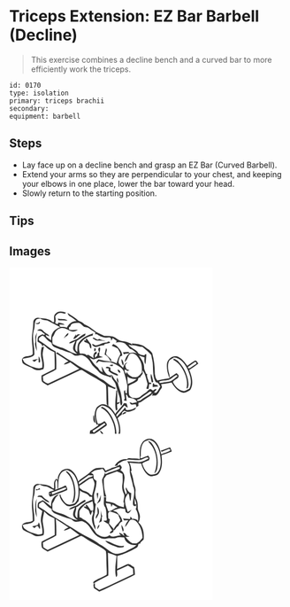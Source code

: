# Triceps Extension: EZ Bar Barbell (Decline)
> This exercise combines a decline bench and a curved bar to more efficiently work the triceps.

``` 
id: 0170 
type: isolation 
primary: triceps brachii 
secondary:  
equipment: barbell 
``` 

## Steps

 - Lay face up on a decline bench and grasp an EZ Bar (Curved Barbell).
 - Extend your arms so they are perpendicular to your chest, and keeping your elbows in one place, lower the bar toward your head.
 - Slowly return to the starting position.

## Tips


## Images

<svg width="368" height="300" viewBox="0 0 276 225" xmlns="http://www.w3.org/2000/svg"><g fill="#FFF"><path d="M0 0h276v225H150.33c1.34-7.2-.8-14.38-3.33-21.04 1.44-1.98 3.4-3.5 5.51-4.71.32-1.14.63-2.28.97-3.41l2.88-2.16c4.32 3.53 9.71.62 14.02-1.3.89-.9 1.33-2.12 1.98-3.18-4.16 2.18-8.96 4.67-13.78 3.46-.4-1.18-.82-2.35-1.27-3.51-3.65 4.47-7.66 8.63-11.4 13.02-.17-.68-.52-2.04-.69-2.72 3.5-4.37 7.23-8.57 10.91-12.79 1.49 1.06 2.98 2.13 4.53 3.12-.08-2.11-.95-4.02-1.69-5.95-.84-.09-2.53-.26-3.38-.35-3.17 5.42-8.3 9.4-11.75 14.68-2.41-4.23-5.54-8.04-9.45-10.95.32-8.77-.57-17.52-.4-26.29 2.91 1.29 6 2.1 8.88 3.48.59-.44 1.19-.89 1.79-1.34-5.59-2.23-10.82-5.42-15.26-9.48-2.03-1.78-4.62-2.66-6.9-4.04-9.86-7.71-21.96-11.72-32.19-18.9-4.81-3.68-10.54-5.87-15.38-9.51-3.2-2.29-6.81-3.98-9.85-6.5-.54.44-1.08.89-1.61 1.34 5.72 3.5 11.35 7.13 16.85 10.97-2.13 1.25-5.22 1.72-6.07 4.39 3.04-.57 5.84-1.91 8.64-3.17 3.96 3.07 8.09 5.9 12.12 8.89-13.59 6.51-27.28 12.78-40.87 19.3-2.95 1.75-5.48-1.44-7.9-2.73-.24-1.99-.48-3.98-.73-5.97 5.77-3.81 12.55-5.86 18.22-9.8.33-8.1.17-16.29-.85-24.35-7.98-3.82-14.47-10-22.08-14.43-2.24-3.34 1.59-5.8 4.28-7.08 1.95.35 3.08 2.27 4.43 3.55 2.18 2.59 4.92 4.61 7.85 6.27.45 6.12 7.33 6.85 11.73 9 4.37 1.16 8.4 3.35 12.84 4.26 3.46.49 5.31 4.67 9.07 4.22 2.99.28 6.04-1.99 8.88-.44 5.06 1.98 8.86 6.24 11.32 10.98 2.22 4.29 6.61 6.75 9.52 10.5 4.13 5.49 11.44 6.05 17.35 8.54.11-1.18.23-2.34.37-3.51l-1.87.65c-6.11-.57-8.34-7.55-11-12.13-.11 2.59.35 5.14 1.2 7.59-3.17-.82-4.94-3.22-6.33-5.94-5.02-3.39-8-8.84-11.55-13.61 2.22.99 4.49 3.19 7.08 2.09 3.62-1.3 7.37-2.2 11.2-2.66-1.71-.65-3.41-1.31-5.1-1.97.06-1.52.13-3.03.23-4.54 1.06-1.92 1.03-4.13 1.03-6.26-.43-.08-1.3-.24-1.73-.33-.23.69-.69 2.05-.92 2.74.31.89.93 2.69 1.24 3.59-.72.59-1.45 1.19-2.17 1.79-.04.67-.13 2.01-.17 2.68-1.1.99-2.19 1.97-3.29 2.95.01-1.41.02-2.82.05-4.23 2.36-.32 3.03-2.2 1.78-4.16-3.73 1.5-4.77 5.71-3.37 9.26-2.53-1.74-5.15-3.3-7.8-4.84-.43.2-1.31.58-1.74.77-2.39-2.72-6.08-2.33-9.35-2.36-1.22-4-1.75-8.11-.56-12.19 4-6.22 10.3-11.18 17.77-12.22.25-.97.5-1.95.74-2.93-6.93 2.2-13.95 5.35-18.53 11.24-3.36 3.75-2.6 9.17-2.84 13.8-5.55-3.21-1.72-9.95-1.07-14.7 3.74-2.7 7.78-4.94 11.58-7.54.13-.65.37-1.95.49-2.6-3.3 1.08-6.03 3.32-8.8 5.34-3.76 3.88-9.93 3.49-13.63 7.62 3.2 1.23 5.81-1.9 8.74-2.66-1.68 3.64-4.04 7.46-2.88 11.65 1.19 2.39 3.52 3.92 5.28 5.84-7.09-1.34-13.08-5.56-19.58-8.41-4.8-1.23-9.56-2.86-13.8-5.45-.27-3.01-.53-6.04-.15-9.05 2.49-2.34 2.64-6.09 5.07-8.46 2.35-2.59 5.73-4.75 9.38-3.76 4.84.2 8.32 4.34 13.12 4.62 2.5.09 4.86-.96 6.89-2.35-3.99-.47-8.05 1.08-11.94-.43-.05-1.05-.09-2.1-.12-3.15 1.96-.26 2.33-2.15 2.92-3.68 2.9-2.06 6.58-2.48 10.04-2.08 3.12.34 4.79 3.31 7.18 4.96 2.1 1.16 4.88.53 6.78 2.14 2.77 2.34 6.04 3.96 8.97 6.08-.18.72-.36 1.43-.53 2.15.68-.02 2.04-.05 2.72-.07 4.49 3.52 10.32 5.42 16.02 4.43 2.81-.59 3.08 2.45 3.46 4.43.58-1.18 1.18-2.35 1.78-3.52 1.79 1.33 3.62 2.63 5.5 3.83-.42.77-.84 1.54-1.27 2.31 4.09-1.27 8.68-1.12 12.37 1.2 2.3 2.4 4.73 4.68 6.93 7.18 3.87.88 6.66 3.9 9.45 6.51-3.13-1.89-6.77-1.37-10.19-.76-.34-.4-1.02-1.22-1.37-1.63-2.51-.01-5.02.16-7.48.67.31.66.93 1.97 1.23 2.63 2.43-.85 4.92-1.45 7.53-1.37-3.42 2.96-6.03 7.17-6.27 11.78 3.75-2.73 3.92-7.97 7.18-11.14 6.04-2.16 10.52 3.65 12.99 8.32 3.28 5.11 3.14 11.27 2.94 17.09-1.89 2.12-3.7 4.4-6.13 5.92-2.09.83-4.43.28-6.62.33-2.92-1.92-6.41-3.51-7.47-7.16-.41.93-.81 1.86-1.22 2.8-.94-1.8-2.52-3.63-1.78-5.79 1.5-.3 2.56.82 3.43 1.85 1.03-.36 2.08-.7 3.12-1.03-1.27-.47-2.6-.83-3.79-1.49-1.59-1.41-1.57-3.76-2.15-5.65.98-1.22 1.95-2.45 2.9-3.69-3.2 1.34-4.99 4.26-5.67 7.55-2.05-2.25-4.74-4.02-6.17-6.76-.41-3 1.17-5.77 1.94-8.59.99-.47 1.99-.93 2.99-1.39.01-4.8-3.42-8.69-6.53-12-1.46-1.7-3.65-2.43-5.55-3.49-.69.72-1.37 1.45-2.05 2.17 2.44 1.34 5.13 2.15 7.55 3.52 1.62 1.64 2.4 3.92 3.46 5.94 1.27 1.86-.3 3.79-1.13 5.43-1.77 2.8-2.14 6.18-3.53 9.16-2.25-1.37-4.77-2.12-7.34-2.56l.2-2.72c-2.21-2.58-5.22-4.48-7.07-7.32.15-1.97.75-3.85 1.25-5.74-.29-.61-.88-1.81-1.17-2.42-.68 2.93-1.34 5.86-2.03 8.78 4.4 1.66 6.33 6.07 8.73 9.74-5.71-1.05-11.49-1.8-17.11-3.27-1.54 1.45-2.95 3.1-3.09 5.34 1.4-.88 2.65-1.95 3.86-3.07 3.58 1.15 7.36 1.48 11.11 1.34 5.25-.14 10.11 2.25 14.46 4.96 3.26 1.88 6.54 4.24 8.13 7.78 1.25 5.21 3.31 10.2 4 15.55 1.67 4.63.06 9.45.26 14.2l-2.07-.52c-.17-1.36-.37-2.71-.6-4.05-.34.4-1.01 1.2-1.35 1.61-.16 3.28.81 6.49 1.08 9.76-.45.95-1.03 1.88-1.14 2.95 1.24.16 2.49.22 3.74.29-.48-3-.91-6.01-.96-9.05 1.66 1.12 2.39 3.02 3.31 4.71 4.21.65 10.47 1.34 11.58 6.3-2.07.44-4.14.88-6.22 1.24-1.23-.6-2.5-1.1-3.84-1.36.63 1.29 1.19 2.8 2.69 3.32 1.95.06 3.89-.23 5.83-.42.3 1.28.61 2.56.93 3.84 1.33-.91 2.68-1.8 4.02-2.7l-1.6.5c.08-.99.25-2.98.33-3.97 1.43-.11 2.87-.39 3.97-1.37 4.14-3.03 8.4-5.89 12.86-8.43.64-1.06 1.38-2.19 2.98-1.62-.68.6-1.37 1.22-2.05 1.83 1.82.01 3.67.04 5.49.12 4.01-2.03 4.96-6.79 7.87-9.9 1.56-1.53-.18-3.72-.33-5.49 4.75-.59 9.47-1.34 14.17-2.24 3.3 5.49 7.53 10.99 13.71 13.34 4.11 1.49 8.14-1.01 11.41-3.27 5.34-8.21 2.17-18.74-1.18-27.11 4.11-2.85 8.34-5.53 12.25-8.66-1.23-1.46-2.16-4.31-4.43-4.11-3.71 2.04-6.99 4.77-10.52 7.1-3.28-4.5-6.62-9.34-11.77-11.86-6.39-3.6-15.04 1.96-15.81 8.89-.72 6.73.84 13.53 3.44 19.72-5.48.69-10.87 1.91-16.26 3.08-2.64-1.79-2.91-5.79-3.67-8.72.12-9.38-.96-18.75-3.43-27.8-1.81-3.93-5.96-5.8-9.19-8.34-5.07-4.41-12.25-4.57-18.58-5.42 1.46 4.13-.31 1.05-1.03.5-3.79-1.64-7.66-3.27-11.85-3.46-4.87-.49-8.22-4.52-12.62-6.16-3.92-.82-7.94-1.22-11.94-.98-3.59-1.92-7.44-3.28-10.97-5.29-5.15-3.66-9.9-8.07-15.92-10.23-2.16-2.41-5.01-3.69-7.96-4.85-4.59-4.12-9.94-7.21-15.01-10.69.57 1.45.94 3.19 2.44 4 3.43 2.07 6.85 4.19 9.71 7.03-5.86-.11-10.72 3.93-13.07 9.05-2.7-1.37-5.77-1.09-8.69-1.11-.85-.96-1.29-2.03-1.34-3.22 2.37-.45 4.76.4 7.14.39-2.39-2-5.59-2.6-8.6-3-.17.38-.53 1.14-.71 1.52l-.42.69c-.79-.38-2.39-1.14-3.19-1.52.98-2.98.79-6.08.02-9.08 1.77-2.53 4.23-5.17 7.66-4.69 2.34-.37 5.53 2.68 6.8-.52-4.36-1.61-10.26-2.64-13.75 1.21-3.64 2.76-1.78 7.87-2.27 11.75l-2.1-.24c-4.7-5.11-12.32-4.67-18.65-5.58-3.69-1.23-7.49 2.24-7.44 5.92.18 8.07-2.12 15.97-1.93 24.05.3 6.39 1.47 12.76 1.13 19.18-3.21 3.88-9.29 1.45-12.88 4.76-2.61 1.63-1.73 5.43-.49 7.65 2.97 2.71 6.97 3.78 10.57 5.39 2.67 1.19 4.95 3.34 7.94 3.72 3.23.63 6.4-.45 9.46-1.36 1.98-6.02-.42-12.21-1.02-18.26-.48-3.95.92-7.77 1.7-11.58-.76.05-2.26.14-3.02.19-1.48 5.66-1.53 11.56-.03 17.22 1.06 3.46.93 7.08.69 10.64-1.86.32-3.72 1.17-5.63.84-6.38-1.4-12.78-3.53-17.99-7.61-1.65-1.26-2.14-3.41-3.08-5.16 5.19-2.12 12.34-.96 16.03-5.77.56-10.9-3.58-21.99-.85-32.81 2.17-4.63.12-10.33 3.36-14.57 1.43-1.28 3.59-1.17 5.36-1.7 2.83 2.26 6.51 2.06 9.84 2.92 5.82 2.91 11.42 6.27 17.38 8.92-4.11 1.65-8.22 4-10.43 8.01-1.94 2.87-1.77 6.45-1.85 9.76-2.18-1.49-4.3-3.06-6.4-4.65-.28-.66-.86-1.97-1.14-2.63 1.6.69 3.22 1.35 4.85 1.98-.24-2.87-3.54-3.32-5.36-4.94-2.37-1.38-3.71-4.79-6.8-4.62-1.61-.2-2.98.73-4.23 1.63 1.94.45 3.98.38 5.87 1.02 1.61 1.35 3.12 2.83 4.87 4.02-.54.36-1.07.72-1.61 1.08-1.68-2.23-4 .37-5.85.9-3.22 1.23-2.27 5.21-2.67 7.91 2.54 1.91 6.53 2.99 6.54 6.84.56-.78 1.11-1.56 1.67-2.35 1.77 1.69 3.61 3.29 5.45 4.9 2.6 2.39 6.14 3.33 9.19 5 .34 7.49.59 14.99.4 22.49-5.96 3.02-11.91 6.04-17.89 9.01.06 2.86-.46 5.93.8 8.61 2.18 2.04 4.88 3.39 7.4 4.96 14.19-6.56 28.34-13.24 42.48-19.93 1.45-.57 3.16-1.81 4.66-.67 5.22 3.06 10.11 6.7 15.58 9.31 4.52 2.11 8.37 5.3 12.75 7.65 1.49 1.13 3.76 2.08 3.94 4.18.68 8.38.23 16.82.93 25.21.4.41 1.2 1.24 1.6 1.65-2.94-1.33-6.29-3-9.51-1.52-2.52 1.28-5.37 2.68-6.53 5.43-1.49 3.14-1.9 6.64-2.29 10.05 1.69 3.72 1.18 8.07 3.14 11.68l1.98.12c-2.46-6.2-4.35-13.41-1.83-19.88.97-2.97 4.01-4.32 6.29-6.13 10.62.55 17.19 10.29 20.87 19.2 2.05 6.05 4.05 12.76 2.26 19.1h-2.83c-.1-10.72-4.07-21.28-10.75-29.64-2.46-2.82-5.29-5.69-8.95-6.83-.34.3-1.03.92-1.38 1.23 7.41 3.42 12.37 10.39 15.43 17.73 2.57 5.45 3.79 11.49 3.63 17.51H127.7c-1.46-1.5-2.44-3.92-4.83-4.04.77 1.39 1.59 2.75 2.52 4.04h-9.85c4.99-2.68 9.27-6.43 14.07-9.41 1.08-.93 3.07-1.66 2.79-3.4-.46-1.76-2.06-2.92-3.17-4.27-2.61 1.58-5.19 3.9-8.48 3.48 0 .56-.02 1.69-.03 2.26-3.61 2.5-7.09 5.22-11.03 7.2-.17 1.38-.32 2.75-.46 4.14H0V0m66 69.09c.17.53.5 1.61.66 2.15 4.13.43 8.28.39 12.43.48-3.73-2.95-8.77-1.41-13.09-2.63m-27.04 6.08c-.87.06-2.61.17-3.48.22 1.32 2.04 7.73 1.04 5.64-2.08-.54.47-1.62 1.4-2.16 1.86M35.3 93.93c-.32 2.99.7 6.11-.44 9 .15 3.43 1.36 6.79 2.54 10.02-.08-5.36-1.01-10.66-1.12-16.02.17-3.01.92-5.95 1.27-8.93-.8 1.95-1.82 3.85-2.25 5.93m38.37 1.71l1.83-1.14c.16.64.48 1.9.64 2.54-.11-.75-.35-2.24-.47-2.98 1.94-1.33 5.05-2.5 4.44-5.44-3.38 1.1-3.98 4.94-6.44 7.02m13.32 1.06c4.15-.12 5.84-5.44 10.01-6.17-1.32-.1-2.65-.19-3.97-.29-.64.53-1.91 1.59-2.55 2.12l.09-2.16c-1.22 2.16-2.84 4.11-3.58 6.5m26.21-.74c1.69.34 2.84 1.67 4.24 2.53 3.97 1.04 8.15-.38 12.03.99l.08-.57c-2.62-.36-5.14-1.2-7.51-2.35-.51.28-1.53.83-2.03 1.1-2.19-.67-3.86-2.39-6.04-2.99-.19.33-.57.97-.77 1.29m-9.89 1.87c.46.18 1.39.56 1.85.75-.92 0-2.77.01-3.69.02-.2 3.17 3.87 2.51 5.56 4.24 2.96 1.22 1.11 5.83 4.16 6.81.19-2.5.57-5.44-1.45-7.35-1.88-1.86-3.07-4.27-4.8-6.23-.41.44-1.22 1.32-1.63 1.76m29.08 3.64c-5.47-.68-10.08 3.74-15.43 3.87-1.47-.64-2.75-1.92-4.48-1.75.22 2.19 2.6 3.51 4.5 4.02 3.9-.26 7.35-2.88 11.38-2.36l1.19-1.83c2.34-.02 4.5-.96 6.77-1.37.1-.38.29-1.15.39-1.54-.68-.1-2.02-.29-2.7-.39-.4.34-1.21 1.01-1.62 1.35m-17.06 7.89c-.04 1.23-.07 2.46-.09 3.69 2.55.42 2.07-1.83 2.05-3.56-.49-.03-1.47-.09-1.96-.13m-75.48 10.87v3.58c-2.96.08-5.85.77-8.66 1.65.93.71 1.85 1.41 2.78 2.13 2.25-.84 3.21-3.77 5.84-3.66.02 1.41.03 2.83.04 4.25.42.09 1.26.26 1.68.35.75-2.95.18-5.9-1.68-8.3m112.38 3.5c.11 3.08.3 6.45 2.45 8.87 1.28-2.99-.24-6.69-2.45-8.87m-15.91 8.36c.81 1.65 2.64 1.19 4.12 1.31.06-.52.16-1.57.21-2.1-1.46.15-2.92.36-4.33.79m-5.46 3.91c1.48.28 2.95.57 4.43.87-.2.56-.58 1.68-.78 2.24 2.07 3.39 5.94 4.62 9.32 6.23 1.09.4 4.25 2.16 3.49-.56-2.97-2.16-7-2.68-9.81-5.2-.2-1.24-.27-2.5-.21-3.76-1.77-1.27-5.63-2.89-6.44.18m16.29 2.09c-.02 1.97 1.15 4.06 3.2 4.46 1.15-1.95-1.26-4.25-3.2-4.46m-8.08 10.97c1.21 3.5 4.67 5.75 5.44 9.48 1.58 6.32 4.04 12.29 5.69 18.59.2 3.38-.27 6.93 1.88 9.87a7.51 7.51 0 0 0 1.32-3.77c-.69-5.13-1.09-10.33-2.5-15.34-1.19-3.89-2.75-7.68-3.59-11.67-3.57-3.19-6.04-7.35-8.27-11.53-.07 1.45-.06 2.91.03 4.37m7.49.03c-1.34 2.17-.38 5.6 1.65 6.95.08-2.44-.57-4.79-1.65-6.95m-1.29 17.35c-.56 9.07-2.48 18.28-.49 27.29.71-.53 1.41-1.05 2.12-1.57-.44-2.32-.67-4.66-.61-7.02 1.99-.31 3.24-1.34 3.74-3.08-.94.19-2.83.55-3.77.73.42-5.52.36-11.07.11-16.6l-1.1.25m7.85 32.37c2.2-.2 4.27-1.13 5.84-2.69-2.53-1.54-4.66.72-5.84 2.69m-39.13.91c.45 3.62-1.03 8.79 2.96 10.87-.89-3.62-.53-7.81-2.96-10.87z"/><path d="M161.8 104.26c1.83.46 3.66 1.24 5.6.98 4.54-.4 8.65 2.21 13.18 2.09 4.19 3.51 8.48 6.96 12.12 11.07.7 4.9 2.33 9.68 2.19 14.68.32 7.02.13 14.24 3.22 20.76.34 1.76 2.31 1.7 3.61 2.37 1.38 1.37 2.18 3.2 3.2 4.83-1.9 2.74-3.04 6.22-5.57 8.4-.65-.03-1.95-.08-2.6-.1-.12-2.34 3.46-2.63 2.76-4.9-1.83-.38-3.15 1.31-4.64 2.05-1.74-1.37-4.66-3.62-5.38-.15l-.23-.95c-2.77 3.97-7.45 5.67-10.9 8.93-2.8 2.66-6.94 2.24-10.49 2.17-2.56-.7-5.26-2.63-5.41-5.51-.6-3.65-.31-7.35-.4-11.02 3.64-1.97 7.56-3.44 10.97-5.79 1.71-.99 1.68-3.09 2.26-4.74 1.06-.61 2.3-.77 3.46-1.09-.23-.2-.71-.59-.95-.79 1.39-1.33 2.62-2.82 3.4-4.58-.14-.97-.41-2.92-.55-3.89 4.2 4.56 4.85 11.25 6.65 17.01 1.12 2.74-1.05 5.25-1.16 7.96.7.05 2.11.14 2.81.19.56-2.1.79-4.26.73-6.43.73-.03 2.18-.1 2.91-.13l-.02-1.87c-.75-.06-2.25-.17-3-.23-.6-3.56-3.06-7.25-2.6-10.62.15-.14.44-.44.59-.59-1.3-.09-2.1-.77-2.41-2.06-.79-2.43-2.38-4.71-2.19-7.36.13-6.06-3.7-11.19-7.04-15.86 2.52.82 5.03 1.71 7.58 2.46-.33 3.23-.32 6.59 1.11 9.59 1.03-4.28.94-8.8 1.44-13.15-.34-2.06-2.46.1-2.91.91-2.74-.49-5.82-1-7.95-2.91-2.75-5.65-10.18-6.42-13.39-11.73m31.18 49.83c.57 1.63 1.37 1.77 2.41.41-.61-3.64-1.55-7.24-2.97-10.65-1.27 3.33.14 6.87.56 10.24m1.66 7.76c2.44-.52 4.92-.8 7.41-1.01-.89-2.01-2.92-2.34-4.9-2.14-.31-.59-.94-1.76-1.25-2.34-1.82 1.28-1.03 3.63-1.26 5.49zM217.52 125.47c1.57-1.75 4.16-2.02 5.7-3.85 8.62.41 14.5 7.8 18.15 14.87 4.07 8.26 7.36 18.47 3.11 27.3-2.43 1.21-4.72 2.84-7.4 3.43-6.81-.56-12.13-6.4-14.97-12.15 1.42-3.97 9.08-4.35 7.53-9.6-.89-.83-1.76-1.67-2.63-2.52-3.3 1.86-6.14 4.42-9.51 6.17.62-3.86-1.42-7.36-1.8-11.12-.46-4.2-.63-8.86 1.82-12.53m5.58-2.22c-.08.44-.24 1.34-.32 1.79 5.82 2.96 10.33 8.11 13.26 13.9 4.03 7.46 6.57 16.36 4.44 24.79.32-.04.96-.13 1.28-.17 2.49-3.69 1.21-8.44.62-12.49-1.95-8.36-5.72-16.43-11.73-22.64-1.92-2.49-4.62-4.15-7.55-5.18zM242.2 134.78c3.15-2.59 6.56-4.81 9.87-7.17 1.82-.1 2.71 2.54.89 3.22-3.23 1.79-6.05 4.43-9.37 5.94l-1.39-1.99z"/><path d="M216.12 152.01c4.14-1.29 6.82-5.25 10.92-6.6.36.36 1.08 1.08 1.45 1.44-4.18 3.07-8.02 7.75-13.6 7.76-3.67.22-7.32 1.58-10.93 1.49-.07-.51-.22-1.51-.3-2.01 4.1-1 8.31-1.36 12.46-2.08zM160.32 147.31c3.27 3.06 7.8 3.67 12.09 3.35-2.8 3.7-7.6 4.97-11.59 6.96-.25-3.43-.43-6.87-.5-10.31zM190.21 168.28c1.13-1.08 3.34-.22 2.71 1.49-4.49 3.73-10.06 5.86-14.43 9.74-1.34 1.28-3.36.94-5.04 1 .15-1.68 1.06-2.41 2.73-2.19 4.69-3.33 9.3-6.77 14.03-10.04zM112.95 221.05c5.58-3.17 10.67-7.11 16.05-10.57.42.39 1.25 1.18 1.67 1.57-5.2 4.09-11.05 7.31-16.06 11.66-.56-.89-1.11-1.78-1.66-2.66zM111.21 223.28c.6.52.6.52 0 0z"/></g><g fill="#333"><path d="M63.05 62.11c3.49-3.85 9.39-2.82 13.75-1.21-1.27 3.2-4.46.15-6.8.52-3.43-.48-5.89 2.16-7.66 4.69.77 3 .96 6.1-.02 9.08.8.38 2.4 1.14 3.19 1.52l.42-.69c.18-.38.54-1.14.71-1.52 3.01.4 6.21 1 8.6 3-2.38.01-4.77-.84-7.14-.39.05 1.19.49 2.26 1.34 3.22 2.92.02 5.99-.26 8.69 1.11 2.35-5.12 7.21-9.16 13.07-9.05-2.86-2.84-6.28-4.96-9.71-7.03-1.5-.81-1.87-2.55-2.44-4 5.07 3.48 10.42 6.57 15.01 10.69 2.95 1.16 5.8 2.44 7.96 4.85 6.02 2.16 10.77 6.57 15.92 10.23 3.53 2.01 7.38 3.37 10.97 5.29 4-.24 8.02.16 11.94.98 4.4 1.64 7.75 5.67 12.62 6.16 4.19.19 8.06 1.82 11.85 3.46.72.55 2.49 3.63 1.03-.5 6.33.85 13.51 1.01 18.58 5.42 3.23 2.54 7.38 4.41 9.19 8.34 2.47 9.05 3.55 18.42 3.43 27.8.76 2.93 1.03 6.93 3.67 8.72 5.39-1.17 10.78-2.39 16.26-3.08-2.6-6.19-4.16-12.99-3.44-19.72.77-6.93 9.42-12.49 15.81-8.89 5.15 2.52 8.49 7.36 11.77 11.86 3.53-2.33 6.81-5.06 10.52-7.1 2.27-.2 3.2 2.65 4.43 4.11-3.91 3.13-8.14 5.81-12.25 8.66 3.35 8.37 6.52 18.9 1.18 27.11-3.27 2.26-7.3 4.76-11.41 3.27-6.18-2.35-10.41-7.85-13.71-13.34-4.7.9-9.42 1.65-14.17 2.24.15 1.77 1.89 3.96.33 5.49-2.91 3.11-3.86 7.87-7.87 9.9-1.82-.08-3.67-.11-5.49-.12.68-.61 1.37-1.23 2.05-1.83-1.6-.57-2.34.56-2.98 1.62-4.46 2.54-8.72 5.4-12.86 8.43-1.1.98-2.54 1.26-3.97 1.37-.08.99-.25 2.98-.33 3.97l1.6-.5c-1.34.9-2.69 1.79-4.02 2.7a267.7 267.7 0 0 1-.93-3.84c-1.94.19-3.88.48-5.83.42-1.5-.52-2.06-2.03-2.69-3.32 1.34.26 2.61.76 3.84 1.36 2.08-.36 4.15-.8 6.22-1.24-1.11-4.96-7.37-5.65-11.58-6.3-.92-1.69-1.65-3.59-3.31-4.71.05 3.04.48 6.05.96 9.05-1.25-.07-2.5-.13-3.74-.29.11-1.07.69-2 1.14-2.95-.27-3.27-1.24-6.48-1.08-9.76.34-.41 1.01-1.21 1.35-1.61.23 1.34.43 2.69.6 4.05l2.07.52c-.2-4.75 1.41-9.57-.26-14.2-.69-5.35-2.75-10.34-4-15.55-1.59-3.54-4.87-5.9-8.13-7.78-4.35-2.71-9.21-5.1-14.46-4.96-3.75.14-7.53-.19-11.11-1.34-1.21 1.12-2.46 2.19-3.86 3.07.14-2.24 1.55-3.89 3.09-5.34 5.62 1.47 11.4 2.22 17.11 3.27-2.4-3.67-4.33-8.08-8.73-9.74.69-2.92 1.35-5.85 2.03-8.78.29.61.88 1.81 1.17 2.42-.5 1.89-1.1 3.77-1.25 5.74 1.85 2.84 4.86 4.74 7.07 7.32l-.2 2.72c2.57.44 5.09 1.19 7.34 2.56 1.39-2.98 1.76-6.36 3.53-9.16.83-1.64 2.4-3.57 1.13-5.43-1.06-2.02-1.84-4.3-3.46-5.94-2.42-1.37-5.11-2.18-7.55-3.52.68-.72 1.36-1.45 2.05-2.17 1.9 1.06 4.09 1.79 5.55 3.49 3.11 3.31 6.54 7.2 6.53 12-1 .46-2 .92-2.99 1.39-.77 2.82-2.35 5.59-1.94 8.59 1.43 2.74 4.12 4.51 6.17 6.76.68-3.29 2.47-6.21 5.67-7.55-.95 1.24-1.92 2.47-2.9 3.69.58 1.89.56 4.24 2.15 5.65 1.19.66 2.52 1.02 3.79 1.49-1.04.33-2.09.67-3.12 1.03-.87-1.03-1.93-2.15-3.43-1.85-.74 2.16.84 3.99 1.78 5.79.41-.94.81-1.87 1.22-2.8 1.06 3.65 4.55 5.24 7.47 7.16 2.19-.05 4.53.5 6.62-.33 2.43-1.52 4.24-3.8 6.13-5.92.2-5.82.34-11.98-2.94-17.09-2.47-4.67-6.95-10.48-12.99-8.32-3.26 3.17-3.43 8.41-7.18 11.14.24-4.61 2.85-8.82 6.27-11.78-2.61-.08-5.1.52-7.53 1.37-.3-.66-.92-1.97-1.23-2.63 2.46-.51 4.97-.68 7.48-.67.35.41 1.03 1.23 1.37 1.63 3.42-.61 7.06-1.13 10.19.76-2.79-2.61-5.58-5.63-9.45-6.51-2.2-2.5-4.63-4.78-6.93-7.18-3.69-2.32-8.28-2.47-12.37-1.2.43-.77.85-1.54 1.27-2.31-1.88-1.2-3.71-2.5-5.5-3.83-.6 1.17-1.2 2.34-1.78 3.52-.38-1.98-.65-5.02-3.46-4.43-5.7.99-11.53-.91-16.02-4.43-.68.02-2.04.05-2.72.07.17-.72.35-1.43.53-2.15-2.93-2.12-6.2-3.74-8.97-6.08-1.9-1.61-4.68-.98-6.78-2.14-2.39-1.65-4.06-4.62-7.18-4.96-3.46-.4-7.14.02-10.04 2.08-.59 1.53-.96 3.42-2.92 3.68.03 1.05.07 2.1.12 3.15 3.89 1.51 7.95-.04 11.94.43-2.03 1.39-4.39 2.44-6.89 2.35-4.8-.28-8.28-4.42-13.12-4.62-3.65-.99-7.03 1.17-9.38 3.76-2.43 2.37-2.58 6.12-5.07 8.46-.38 3.01-.12 6.04.15 9.05 4.24 2.59 9 4.22 13.8 5.45 6.5 2.85 12.49 7.07 19.58 8.41-1.76-1.92-4.09-3.45-5.28-5.84-1.16-4.19 1.2-8.01 2.88-11.65-2.93.76-5.54 3.89-8.74 2.66 3.7-4.13 9.87-3.74 13.63-7.62 2.77-2.02 5.5-4.26 8.8-5.34-.12.65-.36 1.95-.49 2.6-3.8 2.6-7.84 4.84-11.58 7.54-.65 4.75-4.48 11.49 1.07 14.7.24-4.63-.52-10.05 2.84-13.8 4.58-5.89 11.6-9.04 18.53-11.24-.24.98-.49 1.96-.74 2.93-7.47 1.04-13.77 6-17.77 12.22-1.19 4.08-.66 8.19.56 12.19 3.27.03 6.96-.36 9.35 2.36.43-.19 1.31-.57 1.74-.77 2.65 1.54 5.27 3.1 7.8 4.84-1.4-3.55-.36-7.76 3.37-9.26 1.25 1.96.58 3.84-1.78 4.16-.03 1.41-.04 2.82-.05 4.23 1.1-.98 2.19-1.96 3.29-2.95.04-.67.13-2.01.17-2.68.72-.6 1.45-1.2 2.17-1.79-.31-.9-.93-2.7-1.24-3.59.23-.69.69-2.05.92-2.74.43.09 1.3.25 1.73.33 0 2.13.03 4.34-1.03 6.26-.1 1.51-.17 3.02-.23 4.54 1.69.66 3.39 1.32 5.1 1.97-3.83.46-7.58 1.36-11.2 2.66-2.59 1.1-4.86-1.1-7.08-2.09 3.55 4.77 6.53 10.22 11.55 13.61 1.39 2.72 3.16 5.12 6.33 5.94-.85-2.45-1.31-5-1.2-7.59 2.66 4.58 4.89 11.56 11 12.13l1.87-.65c-.14 1.17-.26 2.33-.37 3.51-5.91-2.49-13.22-3.05-17.35-8.54-2.91-3.75-7.3-6.21-9.52-10.5-2.46-4.74-6.26-9-11.32-10.98-2.84-1.55-5.89.72-8.88.44-3.76.45-5.61-3.73-9.07-4.22-4.44-.91-8.47-3.1-12.84-4.26-4.4-2.15-11.28-2.88-11.73-9-2.93-1.66-5.67-3.68-7.85-6.27-1.35-1.28-2.48-3.2-4.43-3.55-2.69 1.28-6.52 3.74-4.28 7.08 7.61 4.43 14.1 10.61 22.08 14.43 1.02 8.06 1.18 16.25.85 24.35-5.67 3.94-12.45 5.99-18.22 9.8.25 1.99.49 3.98.73 5.97 2.42 1.29 4.95 4.48 7.9 2.73 13.59-6.52 27.28-12.79 40.87-19.3-4.03-2.99-8.16-5.82-12.12-8.89-2.8 1.26-5.6 2.6-8.64 3.17.85-2.67 3.94-3.14 6.07-4.39-5.5-3.84-11.13-7.47-16.85-10.97.53-.45 1.07-.9 1.61-1.34 3.04 2.52 6.65 4.21 9.85 6.5 4.84 3.64 10.57 5.83 15.38 9.51 10.23 7.18 22.33 11.19 32.19 18.9 2.28 1.38 4.87 2.26 6.9 4.04 4.44 4.06 9.67 7.25 15.26 9.48-.6.45-1.2.9-1.79 1.34-2.88-1.38-5.97-2.19-8.88-3.48-.17 8.77.72 17.52.4 26.29 3.91 2.91 7.04 6.72 9.45 10.95 3.45-5.28 8.58-9.26 11.75-14.68.85.09 2.54.26 3.38.35.74 1.93 1.61 3.84 1.69 5.95-1.55-.99-3.04-2.06-4.53-3.12-3.68 4.22-7.41 8.42-10.91 12.79.17.68.52 2.04.69 2.72 3.74-4.39 7.75-8.55 11.4-13.02.45 1.16.87 2.33 1.27 3.51 4.82 1.21 9.62-1.28 13.78-3.46-.65 1.06-1.09 2.28-1.98 3.18-4.31 1.92-9.7 4.83-14.02 1.3l-2.88 2.16c-.34 1.13-.65 2.27-.97 3.41-2.11 1.21-4.07 2.73-5.51 4.71 2.53 6.66 4.67 13.84 3.33 21.04h-2.07c1.79-6.34-.21-13.05-2.26-19.1-3.68-8.91-10.25-18.65-20.87-19.2-2.28 1.81-5.32 3.16-6.29 6.13-2.52 6.47-.63 13.68 1.83 19.88l-1.98-.12c-1.96-3.61-1.45-7.96-3.14-11.68.39-3.41.8-6.91 2.29-10.05 1.16-2.75 4.01-4.15 6.53-5.43 3.22-1.48 6.57.19 9.51 1.52-.4-.41-1.2-1.24-1.6-1.65-.7-8.39-.25-16.83-.93-25.21-.18-2.1-2.45-3.05-3.94-4.18-4.38-2.35-8.23-5.54-12.75-7.65-5.47-2.61-10.36-6.25-15.58-9.31-1.5-1.14-3.21.1-4.66.67-14.14 6.69-28.29 13.37-42.48 19.93-2.52-1.57-5.22-2.92-7.4-4.96-1.26-2.68-.74-5.75-.8-8.61 5.98-2.97 11.93-5.99 17.89-9.01.19-7.5-.06-15-.4-22.49-3.05-1.67-6.59-2.61-9.19-5-1.84-1.61-3.68-3.21-5.45-4.9-.56.79-1.11 1.57-1.67 2.35-.01-3.85-4-4.93-6.54-6.84.4-2.7-.55-6.68 2.67-7.91 1.85-.53 4.17-3.13 5.85-.9.54-.36 1.07-.72 1.61-1.08-1.75-1.19-3.26-2.67-4.87-4.02-1.89-.64-3.93-.57-5.87-1.02 1.25-.9 2.62-1.83 4.23-1.63 3.09-.17 4.43 3.24 6.8 4.62 1.82 1.62 5.12 2.07 5.36 4.94-1.63-.63-3.25-1.29-4.85-1.98.28.66.86 1.97 1.14 2.63 2.1 1.59 4.22 3.16 6.4 4.65.08-3.31-.09-6.89 1.85-9.76 2.21-4.01 6.32-6.36 10.43-8.01-5.96-2.65-11.56-6.01-17.38-8.92-3.33-.86-7.01-.66-9.84-2.92-1.77.53-3.93.42-5.36 1.7-3.24 4.24-1.19 9.94-3.36 14.57-2.73 10.82 1.41 21.91.85 32.81-3.69 4.81-10.84 3.65-16.03 5.77.94 1.75 1.43 3.9 3.08 5.16 5.21 4.08 11.61 6.21 17.99 7.61 1.91.33 3.77-.52 5.63-.84.24-3.56.37-7.18-.69-10.64-1.5-5.66-1.45-11.56.03-17.22.76-.05 2.26-.14 3.02-.19-.78 3.81-2.18 7.63-1.7 11.58.6 6.05 3 12.24 1.02 18.26-3.06.91-6.23 1.99-9.46 1.36-2.99-.38-5.27-2.53-7.94-3.72-3.6-1.61-7.6-2.68-10.57-5.39-1.24-2.22-2.12-6.02.49-7.65 3.59-3.31 9.67-.88 12.88-4.76.34-6.42-.83-12.79-1.13-19.18-.19-8.08 2.11-15.98 1.93-24.05-.05-3.68 3.75-7.15 7.44-5.92 6.33.91 13.95.47 18.65 5.58l2.1.24c.49-3.88-1.37-8.99 2.27-11.75m98.75 42.15c3.21 5.31 10.64 6.08 13.39 11.73 2.13 1.91 5.21 2.42 7.95 2.91.45-.81 2.57-2.97 2.91-.91-.5 4.35-.41 8.87-1.44 13.15-1.43-3-1.44-6.36-1.11-9.59-2.55-.75-5.06-1.64-7.58-2.46 3.34 4.67 7.17 9.8 7.04 15.86-.19 2.65 1.4 4.93 2.19 7.36.31 1.29 1.11 1.97 2.41 2.06-.15.15-.44.45-.59.59-.46 3.37 2 7.06 2.6 10.62.75.06 2.25.17 3 .23l.02 1.87c-.73.03-2.18.1-2.91.13.06 2.17-.17 4.33-.73 6.43-.7-.05-2.11-.14-2.81-.19.11-2.71 2.28-5.22 1.16-7.96-1.8-5.76-2.45-12.45-6.65-17.01.14.97.41 2.92.55 3.89-.78 1.76-2.01 3.25-3.4 4.58.24.2.72.59.95.79-1.16.32-2.4.48-3.46 1.09-.58 1.65-.55 3.75-2.26 4.74-3.41 2.35-7.33 3.82-10.97 5.79.09 3.67-.2 7.37.4 11.02.15 2.88 2.85 4.81 5.41 5.51 3.55.07 7.69.49 10.49-2.17 3.45-3.26 8.13-4.96 10.9-8.93l.23.95c.72-3.47 3.64-1.22 5.38.15 1.49-.74 2.81-2.43 4.64-2.05.7 2.27-2.88 2.56-2.76 4.9.65.02 1.95.07 2.6.1 2.53-2.18 3.67-5.66 5.57-8.4-1.02-1.63-1.82-3.46-3.2-4.83-1.3-.67-3.27-.61-3.61-2.37-3.09-6.52-2.9-13.74-3.22-20.76.14-5-1.49-9.78-2.19-14.68-3.64-4.11-7.93-7.56-12.12-11.07-4.53.12-8.64-2.49-13.18-2.09-1.94.26-3.77-.52-5.6-.98m55.72 21.21c-2.45 3.67-2.28 8.33-1.82 12.53.38 3.76 2.42 7.26 1.8 11.12 3.37-1.75 6.21-4.31 9.51-6.17.87.85 1.74 1.69 2.63 2.52 1.55 5.25-6.11 5.63-7.53 9.6 2.84 5.75 8.16 11.59 14.97 12.15 2.68-.59 4.97-2.22 7.4-3.43 4.25-8.83.96-19.04-3.11-27.3-3.65-7.07-9.53-14.46-18.15-14.87-1.54 1.83-4.13 2.1-5.7 3.85m24.68 9.31l1.39 1.99c3.32-1.51 6.14-4.15 9.37-5.94 1.82-.68.93-3.32-.89-3.22-3.31 2.36-6.72 4.58-9.87 7.17m-26.08 17.23c-4.15.72-8.36 1.08-12.46 2.08.08.5.23 1.5.3 2.01 3.61.09 7.26-1.27 10.93-1.49 5.58-.01 9.42-4.69 13.6-7.76-.37-.36-1.09-1.08-1.45-1.44-4.1 1.35-6.78 5.31-10.92 6.6m-55.8-4.7c.07 3.44.25 6.88.5 10.31 3.99-1.99 8.79-3.26 11.59-6.96-4.29.32-8.82-.29-12.09-3.35m29.89 20.97c-4.73 3.27-9.34 6.71-14.03 10.04-1.67-.22-2.58.51-2.73 2.19 1.68-.06 3.7.28 5.04-1 4.37-3.88 9.94-6.01 14.43-9.74.63-1.71-1.58-2.57-2.71-1.49z"/><path d="M66 69.09c4.32 1.22 9.36-.32 13.09 2.63-4.15-.09-8.3-.05-12.43-.48-.16-.54-.49-1.62-.66-2.15zM38.96 75.17c.54-.46 1.62-1.39 2.16-1.86 2.09 3.12-4.32 4.12-5.64 2.08.87-.05 2.61-.16 3.48-.22zM35.3 93.93c.43-2.08 1.45-3.98 2.25-5.93-.35 2.98-1.1 5.92-1.27 8.93.11 5.36 1.04 10.66 1.12 16.02-1.18-3.23-2.39-6.59-2.54-10.02 1.14-2.89.12-6.01.44-9zM73.67 95.64c2.46-2.08 3.06-5.92 6.44-7.02.61 2.94-2.5 4.11-4.44 5.44.12.74.36 2.23.47 2.98-.16-.64-.48-1.9-.64-2.54l-1.83 1.14zM86.99 96.7c.74-2.39 2.36-4.34 3.58-6.5l-.09 2.16c.64-.53 1.91-1.59 2.55-2.12 1.32.1 2.65.19 3.97.29-4.17.73-5.86 6.05-10.01 6.17zM113.2 95.96c.2-.32.58-.96.77-1.29 2.18.6 3.85 2.32 6.04 2.99.5-.27 1.52-.82 2.03-1.1 2.37 1.15 4.89 1.99 7.51 2.35l-.08.57c-3.88-1.37-8.06.05-12.03-.99-1.4-.86-2.55-2.19-4.24-2.53zM103.31 97.83c.41-.44 1.22-1.32 1.63-1.76 1.73 1.96 2.92 4.37 4.8 6.23 2.02 1.91 1.64 4.85 1.45 7.35-3.05-.98-1.2-5.59-4.16-6.81-1.69-1.73-5.76-1.07-5.56-4.24.92-.01 2.77-.02 3.69-.02-.46-.19-1.39-.57-1.85-.75zM132.39 101.47c.41-.34 1.22-1.01 1.62-1.35.68.1 2.02.29 2.7.39-.1.39-.29 1.16-.39 1.54-2.27.41-4.43 1.35-6.77 1.37l-1.19 1.83c-4.03-.52-7.48 2.1-11.38 2.36-1.9-.51-4.28-1.83-4.5-4.02 1.73-.17 3.01 1.11 4.48 1.75 5.35-.13 9.96-4.55 15.43-3.87zM115.33 109.36c.49.04 1.47.1 1.96.13.02 1.73.5 3.98-2.05 3.56.02-1.23.05-2.46.09-3.69zM39.85 120.23c1.86 2.4 2.43 5.35 1.68 8.3-.42-.09-1.26-.26-1.68-.35-.01-1.42-.02-2.84-.04-4.25-2.63-.11-3.59 2.82-5.84 3.66-.93-.72-1.85-1.42-2.78-2.13 2.81-.88 5.7-1.57 8.66-1.65v-3.58zM223.1 123.25c2.93 1.03 5.63 2.69 7.55 5.18 6.01 6.21 9.78 14.28 11.73 22.64.59 4.05 1.87 8.8-.62 12.49-.32.04-.96.13-1.28.17 2.13-8.43-.41-17.33-4.44-24.79-2.93-5.79-7.44-10.94-13.26-13.9.08-.45.24-1.35.32-1.79zM152.23 123.73c2.21 2.18 3.73 5.88 2.45 8.87-2.15-2.42-2.34-5.79-2.45-8.87zM136.32 132.09c1.41-.43 2.87-.64 4.33-.79-.05.53-.15 1.58-.21 2.1-1.48-.12-3.31.34-4.12-1.31zM130.86 136c.81-3.07 4.67-1.45 6.44-.18-.06 1.26.01 2.52.21 3.76 2.81 2.52 6.84 3.04 9.81 5.2.76 2.72-2.4.96-3.49.56-3.38-1.61-7.25-2.84-9.32-6.23.2-.56.58-1.68.78-2.24-1.48-.3-2.95-.59-4.43-.87zM147.15 138.09c1.94.21 4.35 2.51 3.2 4.46-2.05-.4-3.22-2.49-3.2-4.46zM192.98 154.09c-.42-3.37-1.83-6.91-.56-10.24 1.42 3.41 2.36 7.01 2.97 10.65-1.04 1.36-1.84 1.22-2.41-.41zM139.07 149.06c-.09-1.46-.1-2.92-.03-4.37 2.23 4.18 4.7 8.34 8.27 11.53.84 3.99 2.4 7.78 3.59 11.67 1.41 5.01 1.81 10.21 2.5 15.34a7.51 7.51 0 0 1-1.32 3.77c-2.15-2.94-1.68-6.49-1.88-9.87-1.65-6.3-4.11-12.27-5.69-18.59-.77-3.73-4.23-5.98-5.44-9.48zM146.56 149.09c1.08 2.16 1.73 4.51 1.65 6.95-2.03-1.35-2.99-4.78-1.65-6.95zM194.64 161.85c.23-1.86-.56-4.21 1.26-5.49.31.58.94 1.75 1.25 2.34 1.98-.2 4.01.13 4.9 2.14-2.49.21-4.97.49-7.41 1.01z"/><path d="M145.27 166.44l1.1-.25c.25 5.53.31 11.08-.11 16.6.94-.18 2.83-.54 3.77-.73-.5 1.74-1.75 2.77-3.74 3.08-.06 2.36.17 4.7.61 7.02-.71.52-1.41 1.04-2.12 1.57-1.99-9.01-.07-18.22.49-27.29zM125.73 188.53c3.66 1.14 6.49 4.01 8.95 6.83 6.68 8.36 10.65 18.92 10.75 29.64h-2.02c.16-6.02-1.06-12.06-3.63-17.51-3.06-7.34-8.02-14.31-15.43-17.73.35-.31 1.04-.93 1.38-1.23zM153.12 198.81c1.18-1.97 3.31-4.23 5.84-2.69-1.57 1.56-3.64 2.49-5.84 2.69zM113.99 199.72c2.43 3.06 2.07 7.25 2.96 10.87-3.99-2.08-2.51-7.25-2.96-10.87zM120.75 211.4c3.29.42 5.87-1.9 8.48-3.48 1.11 1.35 2.71 2.51 3.17 4.27.28 1.74-1.71 2.47-2.79 3.4-4.8 2.98-9.08 6.73-14.07 9.41h-6.31c.14-1.39.29-2.76.46-4.14 3.94-1.98 7.42-4.7 11.03-7.2.01-.57.03-1.7.03-2.26m-7.8 9.65c.55.88 1.1 1.77 1.66 2.66 5.01-4.35 10.86-7.57 16.06-11.66-.42-.39-1.25-1.18-1.67-1.57-5.38 3.46-10.47 7.4-16.05 10.57m-1.74 2.23c.6.52.6.52 0 0zM122.87 220.96c2.39.12 3.37 2.54 4.83 4.04h-2.31c-.93-1.29-1.75-2.65-2.52-4.04z"/></g></svg>
<svg width="368" height="300" viewBox="0 0 276 225" xmlns="http://www.w3.org/2000/svg"><g fill="#FFF"><path d="M0 0h276v225H0V0m181.51 10.45c-5.45 6.57-4.53 15.81-4.32 23.78-4.66-.92-9.46-.56-14.17-1.14-1.47-.44-2.53.87-3.71 1.45-6.67-1.01-13.05 3.32-16.27 8.94 1.3-.19 2.61-.39 3.92-.6.18-.54.55-1.6.74-2.13 3.33-2.09 6.66-4.68 10.78-4.75.28-.19.83-.57 1.11-.76 7.43-1.04 15.33 2.39 22.29-1.33 2.21-.62 5.11-3.2 7.11-.95-.3.35-.91 1.06-1.21 1.42-4.35 1.83-8.77 4.83-13.7 3.85-4.68-.61-9.41-.54-14.11-.84 2.57 2.87 3.76 6.78 3.53 10.6-.43 7.97 3.48 15.29 4.45 23.08 3.33 6.57.72 14.1-.05 20.98-.36 2.64-.21 6.92 3.81 5.58l.43 1.33c.01-1.29.01-2.58.03-3.87l-1.72.81c-.33-2.77-.32-5.57-.25-8.36 1.59 4.62 3.81 9.63 1.41 14.4 3.28 5.07 4.05 11.21 2.91 17.08-.09-.49-.29-1.47-.38-1.96-2.3-1.26-4.77-2.43-7.45-1.58-.26-1.42-1.07-2.46-2.44-2.93-.07.76-.23 2.28-.3 3.04-3.23-.28-6.47-.36-9.69-.78.55.84 1.1 1.69 1.65 2.53 1.92-.01 3.83-.05 5.75-.13-2.25 2.57-3.92 5.65-4.6 9.02 3.15-2.53 4.33-6.61 7.1-9.44 2.68-1.4 6.02-.05 8.13 1.85 5.89 5.84 8.28 14.32 8.57 22.4-2.4 2.6-4.53 5.72-7.8 7.31-1.98.24-3.99.07-5.97.03-3.9-2.08-6.87-5.24-9.39-8.81 1.92.24 3.84.06 5.65-.62-.84-.21-2.51-.63-3.35-.83-.96-1.13-1.91-2.27-2.85-3.41-.65-.19-1.95-.55-2.6-.73.41 1.11 1.22 3.32 1.63 4.43-1.96-1.73-3.99-3.47-6.46-4.43-.83 1.84.56 2.66 1.98 3.43-5.16-.14-11.32 4.41-15.65-.18-5.35 4.6-12.77 1.83-17.63-2.03-4.06-5.72-7.66-12.02-13.27-16.41-2.29-1.93-5.32-2.74-7.44-4.9-.58-.21-1.75-.61-2.33-.82-.18-2.94-.63-5.96.04-8.86 1.98-3.48 5.05-6.12 7.94-8.82 3.11-1.6 6.55-2.44 9.61-4.14.9 4.2 1.99 8.48.79 12.75-1.02.04-2.04.08-3.06.1-1.51-2.84-3.65-5.28-5.55-7.86-.24-.02-.73-.05-.97-.06-.62.93-.42 1.76.6 2.5-.97.03-2.89.08-3.85.11 1.73 2.57 5.33 2.8 7.1 5.27.66 2.13 1.15 4.33 2.45 6.21.84-2.05 1.36-4.23 2.43-6.18.68 1.71 1.35 3.61.44 5.38-2.95 6.89.2 14.33 3.51 20.47.06-2.38.5-4.95-1.06-6.98-.9-4.2-1.6-8.6-.51-12.83 1.46-4.75 1.05-9.78 2.23-14.59-.57-.79-1.13-1.58-1.69-2.37-.27-4.41-1.64-8.89-.29-13.25 1.5-5.25 2.88-10.54 2.84-16.04-1.2-.91-2.39-1.83-3.58-2.76-.22-2.07-.25-4.18-.8-6.2-.83-.89-2.09-1.19-3.07-1.87 2.28-1.5 4.44-3.5 7.24-3.91 2.78-.47 5.61-.77 8.28-1.72 1.65 1.29 2.69 3.07 3.35 5.03 4.3-1.95 8.77-3.5 13.09-5.41 2.18-.85 4.38-2.09 6.81-1.87.08.46.25 1.38.34 1.83-6.05 3.55-13.28 4.22-19.39 7.64-.26-.45-.78-1.34-1.04-1.79-.4 3.3-2.4 5.96-3.52 8.98-.32 4.01 1.06 7.9 1.3 11.89.24 3.82.68 7.63 1.19 11.43 1.02.01 2.05.02 3.08.04-2.69-7.77-3.7-15.96-3.27-24.16 1.01-1.67 2.33-3.14 3.4-4.77 4.66-2.02 9.49-3.6 14.26-5.34 2.63.9 5.19 1.98 7.55 3.45.29 4.58.7 9.2-.1 13.76-.81 4.26-.17 8.71 1.76 12.59 2.37 3.98-.88 8.38-.14 12.69.2-.05.6-.17.79-.22-.15 2.12-.32 4.24-.48 6.36-3.75-.94-7.54-2.01-10.8-4.17-3.86-2.9-8.93-2.37-13.3-4 .04-1.86.08-3.71.17-5.56-1.04 0-2.08.01-3.11.02.73 4.63-1.66 10.21 1.98 13.97 1.57 4.21 1.36 8.73 1.48 13.15.32 1.53 1.08 3.21-.01 4.62l-4.12.16c1.88 1.75 4.07 3.1 6.43 4.12 1.85 3.01 3.54 6.11 5.52 9.04-.97.91-4.59 2.85-2.26 4.12 1.32-.62 2.57-1.36 3.82-2.08.11-1.37.23-2.73.35-4.1-2.06-2.41-4.04-4.89-6.21-7.2.47-1.87.84-3.77 1.08-5.69-.52-.33-1.56-.98-2.08-1.31.25-3.26-1.76-8.35 2.64-9.45 3.71 1.47 7.82 2.06 11.04 4.59.5 2.54 1.88 4.75 2.76 7.15-2.54 5.13-8.65 7.93-9.21 14.11 2.98-1.17 3.4-5 6.49-6.13.92-2.71 2.36-5.23 5.27-6.09-.14-5.31-4.47-9.08-7.7-12.82-1.68-.66-3.36-1.33-5.03-2.02 3.42-1.28 6.89-2.47 10.48-3.15 1.96.62 3.98.91 6.03.85.29 1.46.54 2.92.78 4.39 1.03.5 1.94 1.43 3.13 1.53 2.53-.55 3.55-3.18 4.9-5.08-1.63 1.29-3.4 2.4-5.19 3.45-1.37-4.96-3.7-9.75-3.69-14.99-.42-3.96 2.54-7.06 4.2-10.38 2.55 2.89 1.28 7.27 3.13 10.6.88-3.61 1.03-7.33 1.04-11.03-3.99-.67-5.09-4.8-7.12-7.66-1.49 3.44 3.41 7.2-.21 9.7-1.28-3.3-2.57-6.67-2.81-10.23-.29-4.07.84-8.04 1.19-12.06.14-4.22-1.64-8.54-5.61-10.43.63-1.23 1.34-2.42 1.83-3.71-.26-1.57-1.57-2.68-2.4-3.96-2 1.02-4.05 1.94-6.06 2.95-1.84.5-3.65 1.07-5.47 1.63l-.15-1.29c-.01.37-.04 1.12-.06 1.49-2.65 1.05-5.24 2.25-7.83 3.45-.84-1.31-1.7-2.61-2.57-3.89-3.57.14-7.22-.33-10.71.58-4.59 1.56-7.61 5.6-11.43 8.35-4.24 3.05-8.82 5.69-12.56 9.39-1.63-6.61-5.29-13.18-11.51-16.42-3.67-1.35-7.79-.01-10.93 2.02-3.11 3.23-5.67 7.68-5.05 12.32-.63-.45-1.26-.91-1.88-1.37-4.44 2.86-3.13 8.35-3.31 12.82-.51-.05-1.53-.16-2.04-.21-4.77-5.06-12.34-4.72-18.7-5.58-3.7-1.24-7.49 2.2-7.45 5.89.2 9.06-2.73 17.97-1.74 27.05.56 5.59 1.1 11.2.97 16.83-4.47 2.85-10.96.9-14.33 5.57-.42 2.2-.31 4.98 1.38 6.64 4.2 3.26 9.66 4.11 14.01 7.12 4.1 2.75 9.26 1.63 13.61.16 1.62-5.78-.29-11.65-1.05-17.4-.83-5.04 1.45-9.83 1.85-14.79 1.57 1.54 3.21 3.01 4.84 4.48 2.8 2.03 6.01 3.4 9.11 4.89.3 7.5.59 15 .38 22.51-5.89 3.07-11.99 5.77-17.74 9.1-.42 2.78-.44 5.8.63 8.45 2.19 2.05 4.91 3.41 7.44 4.99 13.74-6.42 27.5-12.82 41.19-19.36 1.54-.65 3.03-1.58 4.73-1.75 3.34 1.37 6.12 3.77 9.25 5.55 4.63 3.1 9.9 5.09 14.44 8.33 3.14 2.28 7.01 3.65 9.55 6.68.88 5.27.52 10.68.72 16.01-.09 5.29.94 10.6.27 15.88-5.72 3.59-12.42 5.51-17.84 9.55l-.34 2.54c6.48-4.28 13.71-7.21 20.48-11 .34-10.33-.39-20.65-.53-30.99 3.93 1.42 7.9 2.7 11.72 4.41-.98 9.45-2.89 19.17-.7 28.58 2.96-2.05 1.19-5.8 1.31-8.77 4.97-2.21 9.92-4.51 14.88-6.76 2.31 1.4 4.58 2.85 6.83 4.34.13 2.42.25 4.83.35 7.25-15.39 7.13-30.62 14.58-46.08 21.53-1.95-1.37-3.93-2.69-5.93-3.99-.05-1.79-.08-3.59-.1-5.38-.66.68-1.32 1.37-1.97 2.07.16 1.55.32 3.11.49 4.67 2.46 1.65 4.93 3.26 7.41 4.88 8.95-3.73 17.48-8.36 26.37-12.24 7.35-3.57 14.89-6.77 22.05-10.72-.13-3.48-.33-6.97-1.15-10.36-3.15-1.28-6.04-5.48-9.7-3.68-4.38 2.2-8.86 4.21-13.34 6.2.32-5.83.19-11.67.16-17.51 9.17-2.3 17.81-6.18 25.96-10.92 2.07-1.02 2.38-3.36 2.92-5.35 1.15-.32 2.3-.63 3.46-.94-.31-.15-.95-.45-1.27-.6 1.52-1.58 3.09-3.12 4.79-4.5.9-8.11-.29-17.5-7.08-22.92 1.2-2.3 1.97-4.83 2.01-7.45.54-4.67-3.16-8.5-2.84-13.16.16-4.36-.51-8.74-2.68-12.59-.55-3.34-.7-6.73-.38-10.1.4-4.24-2.25-7.94-2.64-12.08-.64-5.06-2.12-9.92-4.03-14.64.36.09 1.09.26 1.45.35-.91-3.84-1.08-7.92-3.27-11.35 5.41.42 10.81 1.04 16.24 1.11.89 4.33 2.95 8.34 5.56 11.89 2.22 2.88 5.4 5.75 9.31 5.3 3.1-.7 6.97-.71 8.88-3.69 5.19-7.1 4.74-16.54 3.73-24.85 4.79-1.3 9.34-3.32 13.97-5.07-.67-1.89-1.42-3.73-2.34-5.51-4.36 1.37-8.53 3.25-12.91 4.55.59.49 1.18.96 1.79 1.43 3.2-1.56 6.53-2.85 9.88-4.04l1.92 1.76c-3.45 3.15-8.6 3.41-12.64 5.65-1.92-6.94-4.08-14.61-10.18-19.08-4.37-3.47-10.81-1.72-14.58 1.74m-62.96 70.02c.28 2.69.71 5.37 1.23 8.02.58-2.7.79-5.46 1.01-8.21-.56.05-1.68.14-2.24.19m5.51 2.35c-.61 4.52-3.25 8.28-5.31 12.22 1.56-1.21 3.1-2.45 4.68-3.64.85-2.79.92-5.7.63-8.58m-4.56 16.03c.02 2.96.19 5.92.39 8.87-1.43 2.26-2.93 4.68-2.39 7.49 1.6-2.26 3.13-4.64 4.01-7.29.76-3.13-.14-6.48-2.01-9.07m4.89 13.77c-.62 2.83-1.94 5.44-2.52 8.27.39-.38 1.16-1.15 1.55-1.54l2.05-.88c.04-2.03.07-4.07.05-6.1.2-.08.59-.23.79-.3-1.23-2.62-1.56-5.52-1.92-8.35-.08 2.96-.14 5.94 0 8.9m-5.12 16.73c1.57-1.76 3.22-3.67 3-6.23-2.29 1.31-2.67 3.87-3 6.23m33.03-6.2c-.14 3.36.54 6.69 2.07 9.68 2.23-3.22-.59-6.78-2.07-9.68z"/><path d="M183.01 11.03c2.14-1.39 4.72-1.89 7.04-2.92 2.8 1.29 5.96 2.3 7.89 4.87 5.54 7.05 7.54 16.26 7.63 25.07-.19 5.38-.98 11.41-5.06 15.33-3.5 1.55-7.97 3.11-11.38.55-4.57-3.22-7.23-8.59-8.67-13.85 2.74-2.1 6.16-2.96 9.28-4.35.26-.91.53-1.83.8-2.74-.62-1.14-1.24-2.27-1.84-3.41-3.24.98-6.39 2.21-9.44 3.67-.57-.34-1.13-.69-1.68-1.05 1.46-2.14.74-4.8.95-7.21.16-4.89 1.05-10.23 4.48-13.96m5.54-1.43c.2.47.58 1.42.77 1.9 10.95 10.68 13.14 28.28 7.49 42.14 2.66-1.62 3.73-4.69 4.16-7.61 1.7-11.27-.7-23.27-7.23-32.68-1.24-1.83-3.2-2.93-5.19-3.75zM71.81 51.75c2.65-1.51 6.06-3.81 9.02-1.74 8.4 3.88 11.56 13.62 12.9 22.09.33 7.05 1.1 15.19-3.84 20.96-1.57 2.12-4.44 2.21-6.79 2.72-6 1.3-9.83-5.02-12.28-9.5-1.03-1.14-.75-4.32-2.65-4.07.21 5.52 4.11 10.68 8.35 14.16 3.42 3.1 8.23 1.5 12.11.41 2.3-1.39 3.74-3.78 5.5-5.73.66-4.77 1.74-9.49 1.73-14.34 3.81 3.81 10.51 3.22 13.07 8.45 1.13.08 2.25.15 3.38.22.07 1.09.23 3.28.3 4.38-.34-.02-1.02-.04-1.37-.05-2.78 1.95-6.36 2.32-9.01 4.49-3.39 2.51-7.01 5.15-8.78 9.11-1.09 3.53-.91 7.27-1.05 10.91-1.44-1.02-2.76-2.39-2.89-4.25-.63-3.62 1.98-6.89 1.24-10.5 1.37-.4 2.62-1.06 3.65-2.07 2.94-2.66 6.86-3.86 9.77-6.58-.5-.29-1.5-.88-2-1.17-3.98 1.94-7.3 4.99-10.85 7.55-3.69 1.27-7.65 2.34-10.38 5.32 3.09.29 5.67-1.68 8.42-2.73-1.46 3.59-3.52 7.36-2.49 11.36 1.15 2.73 3.85 4.23 6.13 5.89-9.13-.85-16.08-7.81-24.91-9.62-3.25-1.08-6.48-2.32-9.37-4.19-.21-3-.44-6.01-.12-9.01 1.31-1.59 2.28-3.4 3.06-5.29 1.09-2.9 3.76-4.71 5.78-6.9-7.34 1.52-11.54 9.34-10.56 16.44-3.95-2.63-7.28-6.09-11.47-8.38C43.3 91.4 40.4 91.8 39 94.02c-.57 1.96-.67 4.11-.29 6.11 1.96 1.62 4.18 2.89 6.13 4.52-.95 5-2.69 10.08-1.72 15.22.87 5.22 2.48 10.38 1.58 15.73-1.84.31-3.66 1.07-5.54.83-6.62-1.5-13.36-3.64-18.61-8.11-1.25-1.35-1.74-3.19-2.56-4.78 5.24-1.9 12.21-.96 16.01-5.6.7-11.61-4.2-23.66-.15-35.07 1.1-3.84-.05-8.21 2.23-11.73 1.13-2.03 3.85-1.71 5.79-2.39 2.87 2.25 6.59 2.07 9.94 2.98 3.12 1.46 6.05 3.29 9.17 4.73-2.34.79-4.81 1.31-7.02 2.46-.46 2.33-.34 4.91 1.71 6.46 7.45-3.39 15.37-5.61 22.79-9.08.86-2.33-.85-4.41-1.92-6.32-3.36 1.53-6.63 3.29-10.2 4.33.66-7.63-.73-16.75 5.47-22.56m4.76-1.23c1.28 2.96 4.26 4.65 5.73 7.49 6.32 10.91 7.38 24.64 2.78 36.38 1.36-1.11 2.92-2.29 3.27-4.13 2.57-10.14 1.29-21.13-3.07-30.6-2.01-3.68-4.23-8.12-8.71-9.14M38.95 75.21c-.73.02-2.2.08-2.93.1.09.35.26 1.03.35 1.38 1.89-.45 3.76-.92 5.63-1.43-.27-.43-.82-1.28-1.09-1.71-.49.42-1.47 1.24-1.96 1.66m-.69 10.24c2.17.47 4.89-.3 6.49 1.65 2.68 2.74 5.87 5.03 9.61 6.06-.56-2.47-3.07-3.26-4.89-4.56-2.11-1.33-3.79-3.19-5.46-5-1.97.21-5.05-.66-5.75 1.85m-2.97 14.62c-.8 4.45.57 8.78 2.02 12.93-.19-8.35-1.99-16.75.18-25.01-2.07 3.73-2.48 7.9-2.2 12.08m4.68 20.01c-.23.74-.67 2.23-.89 2.97-2.42 1.44-5.26 1.7-7.94 2.35.97.75 1.95 1.49 2.92 2.24 1.61-.7 2.8-3.83 4.76-2.49.85 1.32 1.6 2.71 2.55 3.97.9-3.15.28-6.29-1.4-9.04z"/><path d="M94.37 65.86c4.35-3.41 9.03-6.37 13.39-9.77 2.02.1 4.05.2 6.07.42-1.57 2.32-4.66 2.11-6.82 3.54-4.27 2.64-8.25 5.69-12.43 8.45-.05-.66-.15-1.98-.21-2.64zM108.48 61.33c1.33-1.02 3.08-.88 4.65-1.16.81 2.92 3.11 5.56 2.53 8.74-.66 5.02-2.27 9.86-3.29 14.81-.63-.31-1.88-.93-2.51-1.24-1.76-2.77-4.88-4.17-7.92-5.02-2.67-.61-4.52-2.75-6.71-4.22l-.21-2.81c4.7-2.7 8.92-6.14 13.46-9.1zM64.2 62.32c2.06 3.77.48 8.32 1.45 12.41-.83.23-2.5.7-3.34.93 1.2-4.49-1.59-9.47 1.89-13.34zM70.88 74.56c1.99-.74 3.97-1.8 6.17-1.56.88 1.71-1.18 2.4-2.33 2.86-5.6 1.86-11.05 4.12-16.46 6.46l-.64-3.03c4.51-1.29 8.88-3.05 13.26-4.73zM55.27 80.44c3.29.37-1.67 2.86 0 0zM41.27 94.49c1.68-1.05 3.87-3.84 5.73-1.51 3.25 3.26 6.27 6.94 10.61 8.83-.02.55-.05 1.64-.07 2.18 1.31 1.52 2.53 3.3 4.52 3.96 7.02 2.85 14.12 5.55 21.42 7.6 2.22 1.07 3.85 3.46 6.45 3.65 3.72.53 7.57-2.31 11.01.12 8.96 3.8 10.8 14.88 18.86 19.78 3.67 2.08 7.96 4.13 12.26 2.75 4.34-1.31 8.94.79 13.23-.87 3.46-1.27 7.15-.81 10.73-.51 1.52 7.44 9.58 11.2 16.63 10.18-2.96 3.39-7.36 4.79-11.2 6.89-5.27 2.98-11.27 5.34-17.4 5.05-8.34-2.25-13.78-9.66-21.55-13.05-9.66-7.53-21.46-11.52-31.52-18.45-4.15-3.03-8.7-5.39-13.14-7.94-9.16-6.68-19.65-11.33-28.53-18.42-2.81-2.19-5.91-3.99-9-5.76.32-1.46-.66-3.6.96-4.48m88.97 50.17c3.54 4.76 9.63 6.09 14.79 8.35 3.22 1.49 6.87 1.42 10.21.38.12-.42.35-1.26.47-1.68-9.37 1.75-16.75-5.36-25.47-7.05zM130.83 93.85c2.33.19 4.65.51 6.89 1.16.31 1.37.63 2.75.93 4.12.47-1.19.94-2.39 1.41-3.57 2.26 1.45 4.51 2.91 6.9 4.15-4.53 1.01-7.78 4.84-12.5 5.35-1.18-3.74-2.8-7.36-3.63-11.21zM63.17 115.33c5.45 4.23 11.59 7.49 17.12 11.63-2.23 1.18-5.02 1.89-6.19 4.37 3.09-.5 5.9-1.9 8.71-3.2 4.03 3.03 8.14 5.96 12.23 8.92-14.31 6.82-28.69 13.48-43.02 20.27-1.93-1.21-3.85-2.44-5.77-3.66-.26-2.03-.5-4.06-.74-6.08 5.82-3.67 12.48-5.86 18.18-9.69.49-7.51-.01-15.06-.52-22.56z"/></g><g fill="#333"><path d="M181.51 10.45c3.77-3.46 10.21-5.21 14.58-1.74 6.1 4.47 8.26 12.14 10.18 19.08 4.04-2.24 9.19-2.5 12.64-5.65l-1.92-1.76c-3.35 1.19-6.68 2.48-9.88 4.04-.61-.47-1.2-.94-1.79-1.43 4.38-1.3 8.55-3.18 12.91-4.55.92 1.78 1.67 3.62 2.34 5.51-4.63 1.75-9.18 3.77-13.97 5.07 1.01 8.31 1.46 17.75-3.73 24.85-1.91 2.98-5.78 2.99-8.88 3.69-3.91.45-7.09-2.42-9.31-5.3-2.61-3.55-4.67-7.56-5.56-11.89-5.43-.07-10.83-.69-16.24-1.11 2.19 3.43 2.36 7.51 3.27 11.35-.36-.09-1.09-.26-1.45-.35 1.91 4.72 3.39 9.58 4.03 14.64.39 4.14 3.04 7.84 2.64 12.08-.32 3.37-.17 6.76.38 10.1 2.17 3.85 2.84 8.23 2.68 12.59-.32 4.66 3.38 8.49 2.84 13.16-.04 2.62-.81 5.15-2.01 7.45 6.79 5.42 7.98 14.81 7.08 22.92-1.7 1.38-3.27 2.92-4.79 4.5.32.15.96.45 1.27.6-1.16.31-2.31.62-3.46.94-.54 1.99-.85 4.33-2.92 5.35-8.15 4.74-16.79 8.62-25.96 10.92.03 5.84.16 11.68-.16 17.51 4.48-1.99 8.96-4 13.34-6.2 3.66-1.8 6.55 2.4 9.7 3.68.82 3.39 1.02 6.88 1.15 10.36-7.16 3.95-14.7 7.15-22.05 10.72-8.89 3.88-17.42 8.51-26.37 12.24-2.48-1.62-4.95-3.23-7.41-4.88-.17-1.56-.33-3.12-.49-4.67.65-.7 1.31-1.39 1.97-2.07.02 1.79.05 3.59.1 5.38 2 1.3 3.98 2.62 5.93 3.99 15.46-6.95 30.69-14.4 46.08-21.53-.1-2.42-.22-4.83-.35-7.25a201.87 201.87 0 0 0-6.83-4.34c-4.96 2.25-9.91 4.55-14.88 6.76-.12 2.97 1.65 6.72-1.31 8.77-2.19-9.41-.28-19.13.7-28.58-3.82-1.71-7.79-2.99-11.72-4.41.14 10.34.87 20.66.53 30.99-6.77 3.79-14 6.72-20.48 11l.34-2.54c5.42-4.04 12.12-5.96 17.84-9.55.67-5.28-.36-10.59-.27-15.88-.2-5.33.16-10.74-.72-16.01-2.54-3.03-6.41-4.4-9.55-6.68-4.54-3.24-9.81-5.23-14.44-8.33-3.13-1.78-5.91-4.18-9.25-5.55-1.7.17-3.19 1.1-4.73 1.75-13.69 6.54-27.45 12.94-41.19 19.36-2.53-1.58-5.25-2.94-7.44-4.99-1.07-2.65-1.05-5.67-.63-8.45 5.75-3.33 11.85-6.03 17.74-9.1.21-7.51-.08-15.01-.38-22.51-3.1-1.49-6.31-2.86-9.11-4.89-1.63-1.47-3.27-2.94-4.84-4.48-.4 4.96-2.68 9.75-1.85 14.79.76 5.75 2.67 11.62 1.05 17.4-4.35 1.47-9.51 2.59-13.61-.16-4.35-3.01-9.81-3.86-14.01-7.12-1.69-1.66-1.8-4.44-1.38-6.64 3.37-4.67 9.86-2.72 14.33-5.57.13-5.63-.41-11.24-.97-16.83-.99-9.08 1.94-17.99 1.74-27.05-.04-3.69 3.75-7.13 7.45-5.89 6.36.86 13.93.52 18.7 5.58.51.05 1.53.16 2.04.21.18-4.47-1.13-9.96 3.31-12.82.62.46 1.25.92 1.88 1.37-.62-4.64 1.94-9.09 5.05-12.32 3.14-2.03 7.26-3.37 10.93-2.02 6.22 3.24 9.88 9.81 11.51 16.42 3.74-3.7 8.32-6.34 12.56-9.39 3.82-2.75 6.84-6.79 11.43-8.35 3.49-.91 7.14-.44 10.71-.58.87 1.28 1.73 2.58 2.57 3.89 2.59-1.2 5.18-2.4 7.83-3.45.02-.37.05-1.12.06-1.49l.15 1.29c1.82-.56 3.63-1.13 5.47-1.63 2.01-1.01 4.06-1.93 6.06-2.95.83 1.28 2.14 2.39 2.4 3.96-.49 1.29-1.2 2.48-1.83 3.71 3.97 1.89 5.75 6.21 5.61 10.43-.35 4.02-1.48 7.99-1.19 12.06.24 3.56 1.53 6.93 2.81 10.23 3.62-2.5-1.28-6.26.21-9.7 2.03 2.86 3.13 6.99 7.12 7.66-.01 3.7-.16 7.42-1.04 11.03-1.85-3.33-.58-7.71-3.13-10.6-1.66 3.32-4.62 6.42-4.2 10.38-.01 5.24 2.32 10.03 3.69 14.99 1.79-1.05 3.56-2.16 5.19-3.45-1.35 1.9-2.37 4.53-4.9 5.08-1.19-.1-2.1-1.03-3.13-1.53-.24-1.47-.49-2.93-.78-4.39-2.05.06-4.07-.23-6.03-.85-3.59.68-7.06 1.87-10.48 3.15 1.67.69 3.35 1.36 5.03 2.02 3.23 3.74 7.56 7.51 7.7 12.82-2.91.86-4.35 3.38-5.27 6.09-3.09 1.13-3.51 4.96-6.49 6.13.56-6.18 6.67-8.98 9.21-14.11-.88-2.4-2.26-4.61-2.76-7.15-3.22-2.53-7.33-3.12-11.04-4.59-4.4 1.1-2.39 6.19-2.64 9.45.52.33 1.56.98 2.08 1.31-.24 1.92-.61 3.82-1.08 5.69 2.17 2.31 4.15 4.79 6.21 7.2-.12 1.37-.24 2.73-.35 4.1-1.25.72-2.5 1.46-3.82 2.08-2.33-1.27 1.29-3.21 2.26-4.12-1.98-2.93-3.67-6.03-5.52-9.04-2.36-1.02-4.55-2.37-6.43-4.12l4.12-.16c1.09-1.41.33-3.09.01-4.62-.12-4.42.09-8.94-1.48-13.15-3.64-3.76-1.25-9.34-1.98-13.97 1.03-.01 2.07-.02 3.11-.02-.09 1.85-.13 3.7-.17 5.56 4.37 1.63 9.44 1.1 13.3 4 3.26 2.16 7.05 3.23 10.8 4.17.16-2.12.33-4.24.48-6.36-.19.05-.59.17-.79.22-.74-4.31 2.51-8.71.14-12.69-1.93-3.88-2.57-8.33-1.76-12.59.8-4.56.39-9.18.1-13.76-2.36-1.47-4.92-2.55-7.55-3.45-4.77 1.74-9.6 3.32-14.26 5.34-1.07 1.63-2.39 3.1-3.4 4.77-.43 8.2.58 16.39 3.27 24.16-1.03-.02-2.06-.03-3.08-.04-.51-3.8-.95-7.61-1.19-11.43-.24-3.99-1.62-7.88-1.3-11.89 1.12-3.02 3.12-5.68 3.52-8.98.26.45.78 1.34 1.04 1.79 6.11-3.42 13.34-4.09 19.39-7.64-.09-.45-.26-1.37-.34-1.83-2.43-.22-4.63 1.02-6.81 1.87-4.32 1.91-8.79 3.46-13.09 5.41-.66-1.96-1.7-3.74-3.35-5.03-2.67.95-5.5 1.25-8.28 1.72-2.8.41-4.96 2.41-7.24 3.91.98.68 2.24.98 3.07 1.87.55 2.02.58 4.13.8 6.2 1.19.93 2.38 1.85 3.58 2.76.04 5.5-1.34 10.79-2.84 16.04-1.35 4.36.02 8.84.29 13.25.56.79 1.12 1.58 1.69 2.37-1.18 4.81-.77 9.84-2.23 14.59-1.09 4.23-.39 8.63.51 12.83 1.56 2.03 1.12 4.6 1.06 6.98-3.31-6.14-6.46-13.58-3.51-20.47.91-1.77.24-3.67-.44-5.38-1.07 1.95-1.59 4.13-2.43 6.18-1.3-1.88-1.79-4.08-2.45-6.21-1.77-2.47-5.37-2.7-7.1-5.27.96-.03 2.88-.08 3.85-.11-1.02-.74-1.22-1.57-.6-2.5.24.01.73.04.97.06 1.9 2.58 4.04 5.02 5.55 7.86 1.02-.02 2.04-.06 3.06-.1 1.2-4.27.11-8.55-.79-12.75-3.06 1.7-6.5 2.54-9.61 4.14-2.89 2.7-5.96 5.34-7.94 8.82-.67 2.9-.22 5.92-.04 8.86.58.21 1.75.61 2.33.82 2.12 2.16 5.15 2.97 7.44 4.9 5.61 4.39 9.21 10.69 13.27 16.41 4.86 3.86 12.28 6.63 17.63 2.03 4.33 4.59 10.49.04 15.65.18-1.42-.77-2.81-1.59-1.98-3.43 2.47.96 4.5 2.7 6.46 4.43-.41-1.11-1.22-3.32-1.63-4.43.65.18 1.95.54 2.6.73.94 1.14 1.89 2.28 2.85 3.41.84.2 2.51.62 3.35.83-1.81.68-3.73.86-5.65.62 2.52 3.57 5.49 6.73 9.39 8.81 1.98.04 3.99.21 5.97-.03 3.27-1.59 5.4-4.71 7.8-7.31-.29-8.08-2.68-16.56-8.57-22.4-2.11-1.9-5.45-3.25-8.13-1.85-2.77 2.83-3.95 6.91-7.1 9.44.68-3.37 2.35-6.45 4.6-9.02-1.92.08-3.83.12-5.75.13-.55-.84-1.1-1.69-1.65-2.53 3.22.42 6.46.5 9.69.78.07-.76.23-2.28.3-3.04 1.37.47 2.18 1.51 2.44 2.93 2.68-.85 5.15.32 7.45 1.58.09.49.29 1.47.38 1.96 1.14-5.87.37-12.01-2.91-17.08 2.4-4.77.18-9.78-1.41-14.4-.07 2.79-.08 5.59.25 8.36l1.72-.81c-.02 1.29-.02 2.58-.03 3.87l-.43-1.33c-4.02 1.34-4.17-2.94-3.81-5.58.77-6.88 3.38-14.41.05-20.98-.97-7.79-4.88-15.11-4.45-23.08.23-3.82-.96-7.73-3.53-10.6 4.7.3 9.43.23 14.11.84 4.93.98 9.35-2.02 13.7-3.85.3-.36.91-1.07 1.21-1.42-2-2.25-4.9.33-7.11.95-6.96 3.72-14.86.29-22.29 1.33-.28.19-.83.57-1.11.76-4.12.07-7.45 2.66-10.78 4.75-.19.53-.56 1.59-.74 2.13-1.31.21-2.62.41-3.92.6 3.22-5.62 9.6-9.95 16.27-8.94 1.18-.58 2.24-1.89 3.71-1.45 4.71.58 9.51.22 14.17 1.14-.21-7.97-1.13-17.21 4.32-23.78m1.5.58c-3.43 3.73-4.32 9.07-4.48 13.96-.21 2.41.51 5.07-.95 7.21.55.36 1.11.71 1.68 1.05 3.05-1.46 6.2-2.69 9.44-3.67.6 1.14 1.22 2.27 1.84 3.41-.27.91-.54 1.83-.8 2.74-3.12 1.39-6.54 2.25-9.28 4.35 1.44 5.26 4.1 10.63 8.67 13.85 3.41 2.56 7.88 1 11.38-.55 4.08-3.92 4.87-9.95 5.06-15.33-.09-8.81-2.09-18.02-7.63-25.07-1.93-2.57-5.09-3.58-7.89-4.87-2.32 1.03-4.9 1.53-7.04 2.92M71.81 51.75c-6.2 5.81-4.81 14.93-5.47 22.56 3.57-1.04 6.84-2.8 10.2-4.33 1.07 1.91 2.78 3.99 1.92 6.32-7.42 3.47-15.34 5.69-22.79 9.08-2.05-1.55-2.17-4.13-1.71-6.46 2.21-1.15 4.68-1.67 7.02-2.46-3.12-1.44-6.05-3.27-9.17-4.73-3.35-.91-7.07-.73-9.94-2.98-1.94.68-4.66.36-5.79 2.39-2.28 3.52-1.13 7.89-2.23 11.73-4.05 11.41.85 23.46.15 35.07-3.8 4.64-10.77 3.7-16.01 5.6.82 1.59 1.31 3.43 2.56 4.78 5.25 4.47 11.99 6.61 18.61 8.11 1.88.24 3.7-.52 5.54-.83.9-5.35-.71-10.51-1.58-15.73-.97-5.14.77-10.22 1.72-15.22-1.95-1.63-4.17-2.9-6.13-4.52-.38-2-.28-4.15.29-6.11 1.4-2.22 4.3-2.62 6.41-3.93 4.19 2.29 7.52 5.75 11.47 8.38-.98-7.1 3.22-14.92 10.56-16.44-2.02 2.19-4.69 4-5.78 6.9-.78 1.89-1.75 3.7-3.06 5.29-.32 3-.09 6.01.12 9.01 2.89 1.87 6.12 3.11 9.37 4.19 8.83 1.81 15.78 8.77 24.91 9.62-2.28-1.66-4.98-3.16-6.13-5.89-1.03-4 1.03-7.77 2.49-11.36-2.75 1.05-5.33 3.02-8.42 2.73 2.73-2.98 6.69-4.05 10.38-5.32 3.55-2.56 6.87-5.61 10.85-7.55.5.29 1.5.88 2 1.17-2.91 2.72-6.83 3.92-9.77 6.58-1.03 1.01-2.28 1.67-3.65 2.07.74 3.61-1.87 6.88-1.24 10.5.13 1.86 1.45 3.23 2.89 4.25.14-3.64-.04-7.38 1.05-10.91 1.77-3.96 5.39-6.6 8.78-9.11 2.65-2.17 6.23-2.54 9.01-4.49.35.01 1.03.03 1.37.05-.07-1.1-.23-3.29-.3-4.38-1.13-.07-2.25-.14-3.38-.22-2.56-5.23-9.26-4.64-13.07-8.45.01 4.85-1.07 9.57-1.73 14.34-1.76 1.95-3.2 4.34-5.5 5.73-3.88 1.09-8.69 2.69-12.11-.41-4.24-3.48-8.14-8.64-8.35-14.16 1.9-.25 1.62 2.93 2.65 4.07 2.45 4.48 6.28 10.8 12.28 9.5 2.35-.51 5.22-.6 6.79-2.72 4.94-5.77 4.17-13.91 3.84-20.96-1.34-8.47-4.5-18.21-12.9-22.09-2.96-2.07-6.37.23-9.02 1.74m22.56 14.11c.06.66.16 1.98.21 2.64 4.18-2.76 8.16-5.81 12.43-8.45 2.16-1.43 5.25-1.22 6.82-3.54-2.02-.22-4.05-.32-6.07-.42-4.36 3.4-9.04 6.36-13.39 9.77m14.11-4.53c-4.54 2.96-8.76 6.4-13.46 9.1l.21 2.81c2.19 1.47 4.04 3.61 6.71 4.22 3.04.85 6.16 2.25 7.92 5.02.63.31 1.88.93 2.51 1.24 1.02-4.95 2.63-9.79 3.29-14.81.58-3.18-1.72-5.82-2.53-8.74-1.57.28-3.32.14-4.65 1.16m-44.28.99c-3.48 3.87-.69 8.85-1.89 13.34.84-.23 2.51-.7 3.34-.93-.97-4.09.61-8.64-1.45-12.41m6.68 12.24c-4.38 1.68-8.75 3.44-13.26 4.73l.64 3.03c5.41-2.34 10.86-4.6 16.46-6.46 1.15-.46 3.21-1.15 2.33-2.86-2.2-.24-4.18.82-6.17 1.56m-15.61 5.88c-1.67 2.86 3.29.37 0 0m-14 14.05c-1.62.88-.64 3.02-.96 4.48 3.09 1.77 6.19 3.57 9 5.76 8.88 7.09 19.37 11.74 28.53 18.42 4.44 2.55 8.99 4.91 13.14 7.94 10.06 6.93 21.86 10.92 31.52 18.45 7.77 3.39 13.21 10.8 21.55 13.05 6.13.29 12.13-2.07 17.4-5.05 3.84-2.1 8.24-3.5 11.2-6.89-7.05 1.02-15.11-2.74-16.63-10.18-3.58-.3-7.27-.76-10.73.51-4.29 1.66-8.89-.44-13.23.87-4.3 1.38-8.59-.67-12.26-2.75-8.06-4.9-9.9-15.98-18.86-19.78-3.44-2.43-7.29.41-11.01-.12-2.6-.19-4.23-2.58-6.45-3.65-7.3-2.05-14.4-4.75-21.42-7.6-1.99-.66-3.21-2.44-4.52-3.96.02-.54.05-1.63.07-2.18-4.34-1.89-7.36-5.57-10.61-8.83-1.86-2.33-4.05.46-5.73 1.51m89.56-.64c.83 3.85 2.45 7.47 3.63 11.21 4.72-.51 7.97-4.34 12.5-5.35-2.39-1.24-4.64-2.7-6.9-4.15-.47 1.18-.94 2.38-1.41 3.57-.3-1.37-.62-2.75-.93-4.12-2.24-.65-4.56-.97-6.89-1.16m-67.66 21.48c.51 7.5 1.01 15.05.52 22.56-5.7 3.83-12.36 6.02-18.18 9.69.24 2.02.48 4.05.74 6.08 1.92 1.22 3.84 2.45 5.77 3.66 14.33-6.79 28.71-13.45 43.02-20.27-4.09-2.96-8.2-5.89-12.23-8.92-2.81 1.3-5.62 2.7-8.71 3.2 1.17-2.48 3.96-3.19 6.19-4.37-5.53-4.14-11.67-7.4-17.12-11.63z"/><path d="M188.55 9.6c1.99.82 3.95 1.92 5.19 3.75 6.53 9.41 8.93 21.41 7.23 32.68-.43 2.92-1.5 5.99-4.16 7.61 5.65-13.86 3.46-31.46-7.49-42.14-.19-.48-.57-1.43-.77-1.9zM76.57 50.52c4.48 1.02 6.7 5.46 8.71 9.14 4.36 9.47 5.64 20.46 3.07 30.6-.35 1.84-1.91 3.02-3.27 4.13 4.6-11.74 3.54-25.47-2.78-36.38-1.47-2.84-4.45-4.53-5.73-7.49zM38.95 75.21c.49-.42 1.47-1.24 1.96-1.66.27.43.82 1.28 1.09 1.71-1.87.51-3.74.98-5.63 1.43-.09-.35-.26-1.03-.35-1.38.73-.02 2.2-.08 2.93-.1zM118.55 80.47c.56-.05 1.68-.14 2.24-.19-.22 2.75-.43 5.51-1.01 8.21-.52-2.65-.95-5.33-1.23-8.02zM38.26 85.45c.7-2.51 3.78-1.64 5.75-1.85 1.67 1.81 3.35 3.67 5.46 5 1.82 1.3 4.33 2.09 4.89 4.56-3.74-1.03-6.93-3.32-9.61-6.06-1.6-1.95-4.32-1.18-6.49-1.65zM124.06 82.82c.29 2.88.22 5.79-.63 8.58-1.58 1.19-3.12 2.43-4.68 3.64 2.06-3.94 4.7-7.7 5.31-12.22zM35.29 100.07c-.28-4.18.13-8.35 2.2-12.08-2.17 8.26-.37 16.66-.18 25.01-1.45-4.15-2.82-8.48-2.02-12.93zM119.5 98.85c1.87 2.59 2.77 5.94 2.01 9.07-.88 2.65-2.41 5.03-4.01 7.29-.54-2.81.96-5.23 2.39-7.49-.2-2.95-.37-5.91-.39-8.87zM124.39 112.62c-.14-2.96-.08-5.94 0-8.9.36 2.83.69 5.73 1.92 8.35-.2.07-.59.22-.79.3.02 2.03-.01 4.07-.05 6.1l-2.05.88c-.39.39-1.16 1.16-1.55 1.54.58-2.83 1.9-5.44 2.52-8.27zM39.97 120.08c1.68 2.75 2.3 5.89 1.4 9.04-.95-1.26-1.7-2.65-2.55-3.97-1.96-1.34-3.15 1.79-4.76 2.49-.97-.75-1.95-1.49-2.92-2.24 2.68-.65 5.52-.91 7.94-2.35.22-.74.66-2.23.89-2.97zM119.27 129.35c.33-2.36.71-4.92 3-6.23.22 2.56-1.43 4.47-3 6.23zM152.3 123.15c1.48 2.9 4.3 6.46 2.07 9.68-1.53-2.99-2.21-6.32-2.07-9.68zM130.24 144.66c8.72 1.69 16.1 8.8 25.47 7.05-.12.42-.35 1.26-.47 1.68-3.34 1.04-6.99 1.11-10.21-.38-5.16-2.26-11.25-3.59-14.79-8.35z"/></g></svg>